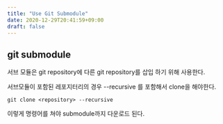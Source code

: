 ```yaml
---
title: "Use Git Submodule"
date: 2020-12-29T20:41:59+09:00
draft: false
---
```


## git submodule

서브 모듈은 git repository에 다른 git repository를 삽입 하기 위해 사용한다.

서브모듈이 포함된 레포지터리의 경우 --recursive 를 포함해서 clone을 해야한다.

```
git clone <repository> --recursive

```

이렇게 명령어를 쳐야 submodule까지 다운로드 된다.
